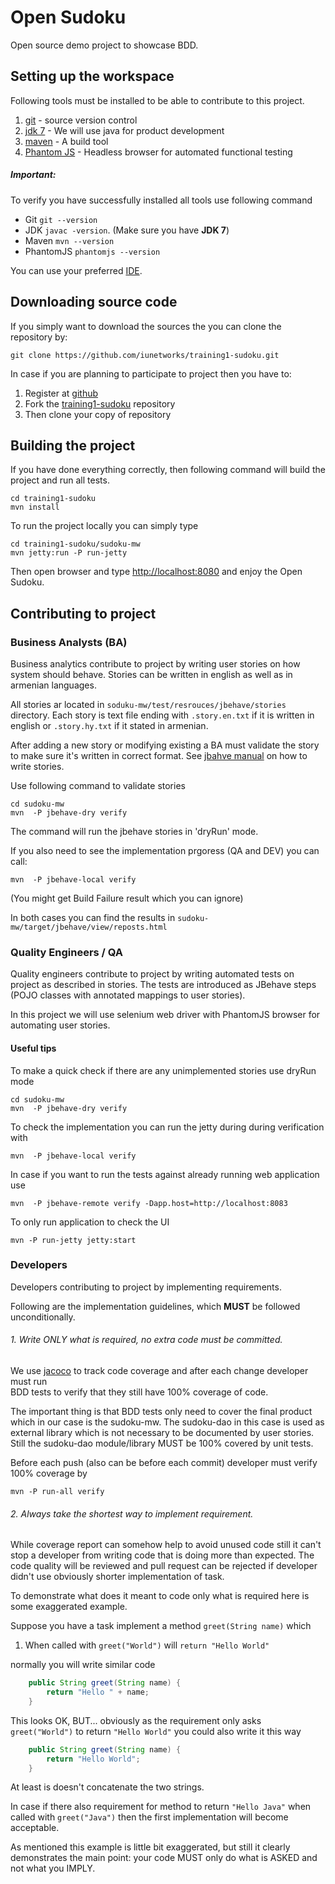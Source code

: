 # Open Sudoku
Open source demo project to showcase BDD. 

## Setting up the workspace

Following tools must be installed to be able to contribute to this project.

1. [git](http://git-scm.com/) - source version control
2. [jdk 7](http://www.oracle.com/technetwork/java/javase/downloads/jdk7-downloads-1880260.html) - We will use java for product development 
3. [maven](http://maven.apache.org/download.cgi) - A build tool 
4. [Phantom JS](http://phantomjs.org/download.html) - Headless browser for automated functional testing

##### Important:
To verify you have successfully installed all tools use following command

- Git
 `git --version`
- JDK `javac -version`. (Make sure you have **JDK 7**)
- Maven `mvn --version`
- PhantomJS `phantomjs --version`

You can use your preferred [IDE](http://en.wikipedia.org/wiki/Comparison_of_integrated_development_environments#Java). 

## Downloading source code

If you simply want to download the sources the you can clone the repository by:

    git clone https://github.com/iunetworks/training1-sudoku.git

In case if you are planning to participate to project then you have to:

1. Register at [github](https://github.com)
2. Fork the [training1-sudoku](https://github.com/iunetworks/training1-sudoku) repository
3. Then clone your copy of repository

## Building the project

If you have done everything correctly, then following command will build the project and run all tests. 

    cd training1-sudoku
    mvn install

To run the project locally you can simply type

    cd training1-sudoku/sudoku-mw
    mvn jetty:run -P run-jetty

Then open browser and type [http://localhost:8080](http://localhost:8080) and enjoy the Open Sudoku.

## Contributing to project

### Business Analysts (BA)
Business analytics contribute to project by writing user stories on how system should behave. Stories can be written
in english as well as in armenian languages. 

All stories ar located in `soduku-mw/test/resrouces/jbehave/stories` 
directory. Each story is text file ending with `.story.en.txt` if it is written in english or `.story.hy.txt` if 
it stated in armenian.

After adding a new story or modifying existing a BA must validate the story to make sure it's written in correct format.
See [jbahve manual](http://jbehave.org/reference/stable/developing-stories.html#writing) on how to write stories.

Use following command to validate stories

    cd sudoku-mw
    mvn  -P jbehave-dry verify

The command will run the jbehave stories in 'dryRun' mode.

If you also need to see the implementation prgoress (QA and DEV) you can call:

    mvn  -P jbehave-local verify

(You might get Build Failure result which you can ignore)

In both cases you can find the results in `sudoku-mw/target/jbehave/view/reposts.html`
  

### Quality Engineers / QA

Quality engineers contribute to project by writing automated tests on project as described in stories. The tests are
introduced as JBehave steps (POJO classes with annotated mappings to user stories). 

In this project we will use selenium web driver with PhantomJS browser for automating user stories.
 
#### Useful tips

To make a quick check if there are any unimplemented stories use dryRun mode

    cd sudoku-mw
    mvn  -P jbehave-dry verify
    
To check the implementation you can run the jetty during during verification with

    mvn  -P jbehave-local verify

In case if you want to run the tests against  already running web application use

    mvn  -P jbehave-remote verify -Dapp.host=http://localhost:8083 
    
To only run application to check the UI

    mvn -P run-jetty jetty:start


### Developers

Developers contributing to project by implementing requirements. 

Following are the implementation guidelines, which **MUST**  be followed unconditionally.
  
###### 1. Write ONLY what is required, no extra code must be committed.

We use [jacoco](http://www.eclemma.org/jacoco/) to track code coverage and after each change developer must run  
BDD tests to verify that they still have 100% coverage of code. 

The important thing is that BDD tests only need to cover the final product which in our case is the sudoku-mw. The
sudoku-dao in this case is used as external library which is not necessary to be documented by user stories. 
Still the sudoku-dao module/library MUST be 100% covered by unit tests.
 
Before each push (also can be before each commit) developer must verify 100% coverage by
 
    mvn -P run-all verify
    

###### 2. Always take the shortest way to implement requirement.

While coverage report can somehow help to avoid unused code still it can't stop a developer from writing code that
is doing more than expected. The code quality will be reviewed and pull request can be rejected if developer didn't use
obviously shorter implementation of task.

To demonstrate what does it meant to code only what is required here is some exaggerated example.

Suppose you have a task implement a method `greet(String name)` which 
 
 1. When called with `greet("World")` will `return "Hello World"`
 
 normally you will write similar code
 
```java
    public String greet(String name) {
        return "Hello " + name;
    }
```

This looks OK, BUT... obviously as the requirement only asks `greet("World")` to return `"Hello World"` you could also write it this way 

```java
    public String greet(String name) {
        return "Hello World";
    }
```

At least is doesn't concatenate the two strings.

In case if there also requirement for method to return `"Hello Java"` when called with `greet("Java")` then the first
implementation will become acceptable.

As mentioned this example is little bit exaggerated, but still it clearly demonstrates the main point: your code MUST only do 
what is ASKED and not what you IMPLY.

